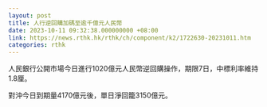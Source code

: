 ```yaml
---
layout: post
title: 人行逆回購加碼至逾千億元人民幣
date: 2023-10-11 09:32:38.000000000 +08:00
link: https://news.rthk.hk/rthk/ch/component/k2/1722630-20231011.htm
categories: rthk
---
```


人民銀行公開市場今日進行1020億元人民幣逆回購操作，期限7日，中標利率維持1.8厘。

對沖今日到期量4170億元後，單日淨回籠3150億元。
